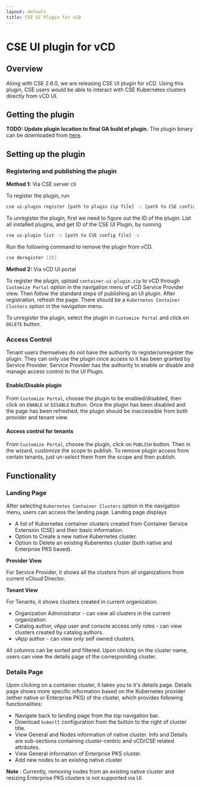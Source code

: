 ```yaml
---
layout: default
title: CSE UI Plugin for vCD
---
```

# CSE UI plugin for vCD

## Overview
Along with CSE 2.6.0, we are releasing CSE UI plugin for vCD. Using this plugin,
CSE users would be able to interact with CSE Kubernetes clusters directly from
vCD UI.

## Getting the plugin
**TODO: Update plugin location to final GA build of plugin.**
The plugin binary can be downloaded from [here](https://github.com/vmware/container-service-extension/raw/master/cse_ui/1.0.0.0b1/container-ui-plugin.zip).

## Setting up the plugin
### Registering and publishing the plugin
**Method 1:** Via CSE server cli

To register the plugin, run
```sh
cse ui-plugin register [path to plugin zip file] -c [path to CSE config file] -s
```
To unregister the plugin, first we need to figure out the ID of the plugin.
List all installed plugins, and get ID of the CSE UI Plugin, by running
```sh
cse ui-plugin list -c [path to CSE config file] -s
```
Run the following command to remove the plugin from vCD.
```sh
cse deregister [ID]
```

**Method 2:** Via vCD UI portal

To register the plugin, upload `container-ui-plugin.zip` to vCD through `Customize Portal`
option in the navigation menu of vCD Service Provider view. Then follow the
standard steps of publishing an UI plugin. After registration, refresh the page.
There should be a `Kubernetes Container Clusters` option in the navigation menu.

To unregister the plugin, select the plugin in `Customize Portal` and click on
`DELETE` button.

### Access Control
Tenant users themselves do not have the authority to register/unregister the
plugin. They can only use the plugin once access to it has been granted by
Service Provider. Service Provider has the authority to enable or disable and
manage access control to the UI Plugin.

#### Enable/Disable plugin
From `Customize Portal`, choose the plugin to be enabled/disabled, then click on
`ENABLE` or `DISABLE` button. Once the plugin has been disabled and the page
has been refreshed, the plugin should be inaccessible from both provider and
tenant view.

#### Access control for tenants
From `Customize Portal`, choose the plugin, click on `PUBLISH` button. Then in
the wizard, customize the scope to publish. To remove plugin access from
certain tenants, just un-select them from the scope and then publish.

## Functionality
### Landing Page
After selecting `Kubernetes Container Clusters` option in the navigation menu,
users can access the landing page. Landing page displays
* A list of Kubernetes container clusters created from
Container Service Extension (CSE) and their basic information.
* Option to Create a new native Kubernetes cluster.
* Option to Delete an existing Kuberentes cluster (both native and
Enterprise PKS based).

**Provider View**

For Service Provider, it shows all the clusters from all organizations from
current vCloud Director.

**Tenant View**

For Tenants, it shows clusters created in current organization.
* Organization Administrator - can view all clusters in the current organization.
* Catalog author, vApp user and console access only roles - can view clusters
  created by catalog authors.
* vApp author - can view only self owned clusters.

All columns can be sorted and filtered. Upon clicking on the cluster name, users
can view the details page of the corresponding cluster.

### Details Page
Upon clicking on a container cluster, it takes you to it's details page.
Details page shows more specific information based on the Kubernetes provider
(either native or Enterprise PKS) of the cluster, which provides following
functionalities:

* Navigate back to landing page from the top navigation bar.
* Download `kubectl` configuration from the button to the right of cluster title.
* View General and Nodes information of native cluster. Info and Details are sub-sections containing cluster-centric and vCD/CSE related attributes.
* View General information of Enterprise PKS cluster.
* Add new nodes to an existing native cluster

**Note** : Currently, removing nodes from an existing native cluster and
resizing Enterprise PKS clusters is not supported via UI.